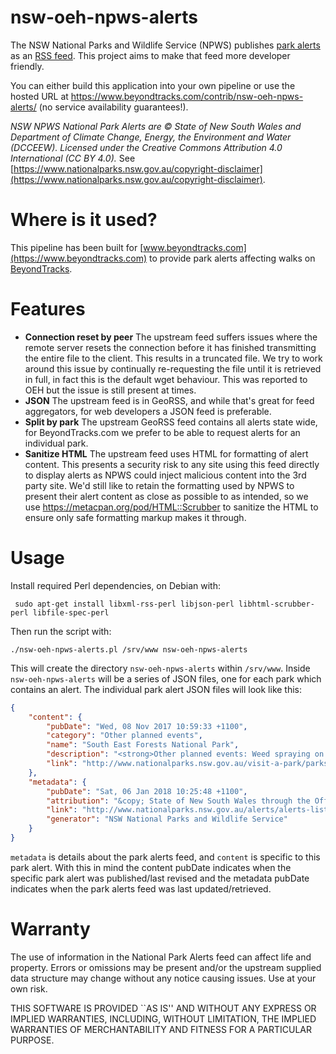 # nsw-oeh-npws-alerts

The NSW National Parks and Wildlife Service (NPWS) publishes [park alerts](https://www.nationalparks.nsw.gov.au/alerts/alerts-list) as an [RSS feed](https://www.nationalparks.nsw.gov.au/api/rssfeed/get). This project aims to make that feed more developer friendly.

You can either build this application into your own pipeline or use the hosted URL at https://www.beyondtracks.com/contrib/nsw-oeh-npws-alerts/ (no service availability guarantees!).

_NSW NPWS National Park Alerts are © State of New South Wales and Department of Climate Change, Energy, the Environment and Water (DCCEEW). Licensed under the Creative Commons Attribution 4.0 International (CC BY 4.0)._ See [https://www.nationalparks.nsw.gov.au/copyright-disclaimer](https://www.nationalparks.nsw.gov.au/copyright-disclaimer).

# Where is it used?

This pipeline has been built for [www.beyondtracks.com](https://www.beyondtracks.com) to provide park alerts affecting walks on [BeyondTracks](https://www.beyondtracks.com).

# Features

 - **Connection reset by peer** The upstream feed suffers issues where the remote server resets the connection before it has finished transmitting the entire file to the client. This results in a truncated file. We try to work around this issue by continually re-requesting the file until it is retrieved in full, in fact this is the default wget behaviour. This was reported to OEH but the issue is still present at times.
 - **JSON** The upstream feed is in GeoRSS, and while that's great for feed aggregators, for web developers a JSON feed is preferable.
 - **Split by park** The upstream GeoRSS feed contains all alerts state wide, for BeyondTracks.com we prefer to be able to request alerts for an individual park.
 - **Sanitize HTML** The upstream feed uses HTML for formatting of alert content. This presents a security risk to any site using this feed directly to display alerts as NPWS could inject malicious content into the 3rd party site. We'd still like to retain the formatting used by NPWS to present their alert content as close as possible to as intended, so we use https://metacpan.org/pod/HTML::Scrubber to sanitize the HTML to ensure only safe formatting markup makes it through.

# Usage

Install required Perl dependencies, on Debian with:

     sudo apt-get install libxml-rss-perl libjson-perl libhtml-scrubber-perl libfile-spec-perl

Then run the script with:

    ./nsw-oeh-npws-alerts.pl /srv/www nsw-oeh-npws-alerts

This will create the directory `nsw-oeh-npws-alerts` within `/srv/www`. Inside `nsw-oeh-npws-alerts` will be a series of JSON files, one for each park which contains an alert. The individual park alert JSON files will look like this:

```json
{
    "content": {
        "pubDate": "Wed, 08 Nov 2017 10:59:33 +1100",
        "category": "Other planned events",
        "name": "South East Forests National Park",
        "description": "<strong>Other planned events: Weed spraying on Nungatta Road and Palarang Road</strong> ...",
        "link": "http://www.nationalparks.nsw.gov.au/visit-a-park/parks/South-East-Forests-National-Park/Local-alerts"
    },
    "metadata": {
        "pubDate": "Sat, 06 Jan 2018 10:25:48 +1100",
        "attribution": "&copy; State of New South Wales through the Office of Environment and Heritage",
        "link": "http://www.nationalparks.nsw.gov.au/alerts/alerts-list",
        "generator": "NSW National Parks and Wildlife Service"
    }
}
```

`metadata` is details about the park alerts feed, and `content` is specific to this park alert. With this in mind the content pubDate indicates when the specific park alert was published/last revised and the metadata pubDate indicates when the park alerts feed was last updated/retrieved.

# Warranty

The use of information in the National Park Alerts feed can affect life and property.
Errors or omissions may be present and/or the upstream supplied data
structure may change without any notice causing issues. Use at your own risk.

THIS SOFTWARE IS PROVIDED ``AS IS'' AND WITHOUT ANY EXPRESS OR
IMPLIED WARRANTIES, INCLUDING, WITHOUT LIMITATION, THE IMPLIED
WARRANTIES OF MERCHANTABILITY AND FITNESS FOR A PARTICULAR PURPOSE.
